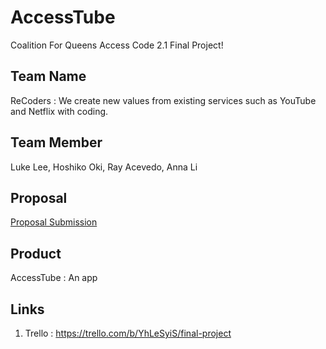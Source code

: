 # AccessTube

Coalition For Queens Access Code 2.1 Final Project!

## Team Name

ReCoders : We create new values from existing services such as YouTube and Netflix with coding.

## Team Member

Luke Lee, Hoshiko Oki, Ray Acevedo, Anna Li

## Proposal

[Proposal Submission](https://github.com/lukesterlee/AccessTube/blob/master/ProjectProposal.md)

## Product

AccessTube : An app 

## Links

1. Trello : https://trello.com/b/YhLeSyiS/final-project




